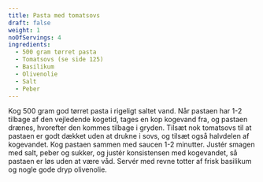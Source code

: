 ```yaml
---
title: Pasta med tomatsovs
draft: false
weight: 1
noOfServings: 4
ingredients:
  - 500 gram tørret pasta
  - Tomatsovs (se side 125)
  - Basilikum
  - Olivenolie
  - Salt
  - Peber
---
```


Kog 500 gram god tørret pasta i rigeligt saltet vand. Når pastaen har
1-2 tilbage af den vejledende kogetid, tages en kop kogevand fra, og
pastaen drænes, hvorefter den kommes tilbage i gryden. Tilsæt nok
tomatsovs til at pastaen er godt dækket uden at drukne i sovs, og tilsæt
også halvdelen af kogevandet. Kog pastaen sammen med saucen 1-2
minutter. Justér smagen med salt, peber og sukker, og justér
konsistensen med kogevandet, så pastaen er løs uden at være våd. Servér
med revne totter af frisk basilikum og nogle gode dryp olivenolie.

